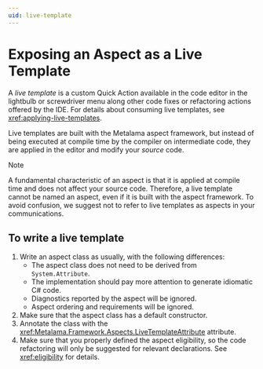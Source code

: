 ```yaml
---
uid: live-template
---
```


# Exposing an Aspect as a Live Template

A _live template_ is a custom Quick Action available in the code editor in the lightbulb or screwdriver menu along other code fixes or refactoring actions offered by the IDE. For details about consuming live templates, see <xref:applying-live-templates>.

Live templates are built with the Metalama aspect framework, but instead of being executed at compile time by the compiler on intermediate code, they are applied in the editor and modify your _source_ code.

> [!NOTE]
> A fundamental characteristic of an aspect is that it is applied at compile time and does not affect your source code. Therefore, a live template cannot be named an aspect, even if it is built with the aspect framework. To avoid confusion, we suggest not to refer to live templates as aspects in your communications.

## To write a live template

1. Write an aspect class as usually, with the following differences:
   - The aspect class does not need to be derived from `System.Attribute`.
   - The implementation should pay more attention to generate idiomatic C# code.
   - Diagnostics reported by the aspect will be ignored.
   - Aspect ordering and requirements will be ignored.
2. Make sure that the aspect class has a default constructor.
3. Annotate the class with the <xref:Metalama.Framework.Aspects.LiveTemplateAttribute> attribute.
4. Make sure that you properly defined the aspect eligibility, so the code refactoring will only be suggested for relevant declarations. See <xref:eligibility> for details.